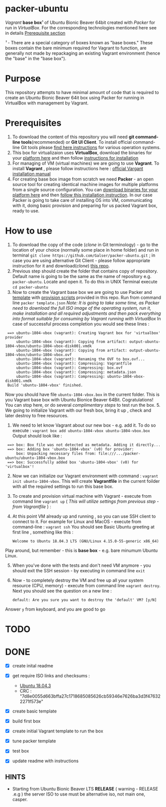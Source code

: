 # packer-ubuntu
*Vagrant* **base box**¹ of Ubuntu Bionic Beaver 64bit created with *Packer* for run in *VirtualBox*.
For the corresponding technologies mentioned here see in details [Prerequisite section](#prerequisites)

*¹* - There are a special category of boxes known as "base boxes." These boxes contain the bare minimum required for Vagrant to function, are generally not made by repackaging an existing Vagrant environment (hence the "base" in the "base box").

# Purpose 

This repository attempts to have minimal amount of code that is required to create an Ubuntu Bionic Beaver 64it box using Packer for running in VirtualBox with management by Vagrant.

# Prerequisites

1. To download the content of this repository you will need **git command-line tools**(recommended) or **Git UI Client**. To install official command-line Git tools please [find here instructions](https://git-scm.com/book/en/v2/Getting-Started-Installing-Git) for various operation systems. 
2. This box for virtualizaion uses **VirtualBox**, download the binaries for your [platform here](https://www.virtualbox.org/wiki/Downloads) and then follow [instructions for installation](https://www.virtualbox.org/manual/ch02.html)
3. For managing of VM (virtual machines) we are going to use **Vagrant**. To install **Vagrant** , please follow instructions here : [official Vargant installation manual](https://www.vagrantup.com/docs/installation/)
4. For creating base box image from scratch we need **Packer** - an open source tool for creating identical machine images for multiple platforms from a single source configuration.  You can [download binaries for your platform here](https://www.packer.io/downloads.html)  and then [follow this installation instruction](https://www.packer.io/intro/getting-started/install.html#precompiled-binaries).  In our case Packer is going to take care of installing OS into VM, communicating with it, doing basic provision and preparing for us packed Vagrant box, ready to use.

# How to use

1. To download the copy of the code (*clone* in Git terminology) - go to the location of your choice (normally some place in home folder) and run in terminal `git clone https://github.com/Galser/packer-ubuntu.git` ; in case you are using alternative Git Client - please follow appropriate instruction for it and download(*clone*) [this repo](https://github.com/Galser/packer-ubuntu.git). 
2. Previous step should create the folder that contains copy of repository. Default name is going to be the same as the name of repository e.g. `packer-ubuntu`. Locate and open it. To do this in UNIX Terminal execute `cd packer-ubuntu` 
3. Now to create the Vagrant base box we are going to use Packer and [template](templates.json) with [provision scripts](scripts/provision.sh) provided in this repo. Run from command line `packer template.json`
*Note: It is going to take some time, as Packer need to download the full ISO image of the operating system, run it, make installation and all required adjustments and then pack everything into format suitable for consuming by Vagrant running with VirtualBox*
In case of successful process completion you would see these lines :
```
 ==> ubuntu-1804-vbox (vagrant): Creating Vagrant box for 'virtualbox' provider
     ubuntu-1804-vbox (vagrant): Copying from artifact: output-ubuntu-1804-vbox/ubuntu-1804-vbox-disk001.vmdk
     ubuntu-1804-vbox (vagrant): Copying from artifact: output-ubuntu-1804-vbox/ubuntu-1804-vbox.ovf
     ubuntu-1804-vbox (vagrant): Renaming the OVF to box.ovf...
     ubuntu-1804-vbox (vagrant): Compressing: Vagrantfile
     ubuntu-1804-vbox (vagrant): Compressing: box.ovf
     ubuntu-1804-vbox (vagrant): Compressing: metadata.json
     ubuntu-1804-vbox (vagrant): Compressing: ubuntu-1804-vbox-disk001.vmdk     
 Build 'ubuntu-1804-vbox' finished.
```
Now you should have file `ubuntu-1804-vbox.box` in the current folder. This is you Vagrant base box with Ubuntu Bionice Beaver 64Bit. Cogratulations! 
You can stop here, or do several *complimentary steps* to test run the box. 
5. We going to initialize Vagrant with our fresh box, bring it up , check and later destroy to free resources.
  1. We need to let know Vagrant about our new box - e.g. add it. To do so execute : `vagrant box add ubuntu-1804-vbox ubuntu-1804-vbox.box`
  Output should look like : 
  ```
   ==> box: Box file was not detected as metadata. Adding it directly...
   ==> box: Adding box 'ubuntu-1804-vbox' (v0) for provider: 
       box: Unpacking necessary files from: file:///.../packer-ubuntu/ubuntu-1804-vbox.box
   ==> box: Successfully added box 'ubuntu-1804-vbox' (v0) for 'virtualbox'!
   ```
  2. Now we can initialize our Vagrant environment with command : `vagrant init ubuntu-1804-vbox`. This will create **Vagrantfile** in the current foilder with all the required settings to run this base box. 
  3. To create and provision virtual machine with Vagrant - execute from command line `vagrant up` ( *This will utilize settings from previous step - from Vagrantfile* )  :
  4. At this point VM already up and running , so you can use SSH client to connect to it. For example for Linux and MacOS - execute from command-line : `vagrant ssh`
   You should see Basic Ubuntu greeting at first line , something like this : 
  
     ```Welcome to Ubuntu 18.04.3 LTS (GNU/Linux 4.15.0-55-generic x86_64)```
   
   Play around, but remember - this is **base box** - e.g. bare minumum Ubuntu Linux.
  
  5. When you've done with the tests and don't need VM anymore - you should exit the SSH session - by executing in command line `exit`
  6. Now - to completely destroy the VM and free up all your system resource (CPU, memory)  - execute from command line `vagrant destroy`. Next you should see the question on a new line :
  
     ``` default: Are you sure you want to destroy the 'default' VM? [y/N]  ```
  
   Answer `y` from keyboard, and you are good to go

# TODO


# DONE

- [x] create inital readme
- [X] get require ISO links and checksums :
    - [Ubuntu 18.04.3](http://cdimage.ubuntu.com/releases/18.04.3/release/ubuntu-18.04.3-server-amd64.iso)
    - CRC  : "7d8e0055d663bffa27c1718685085626cb59346e7626ba3d3f476322271f573e"
- [X] create basic template
- [X] build first box
- [X] create initial Vagrant template to run the box
- [x] tune packer template
- [x] test box
- [X] update readme with instructions


## HINTS

- Starting from Ubuntu Bionic Beaver LTS **RELEASE** ( warning - RELEASE .e.g ) the server ISO to use must be alternative iso, not main one, casper.
